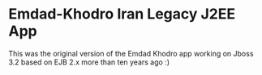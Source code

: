 Emdad-Khodro Iran Legacy J2EE App
=================================

This was the original version of the Emdad Khodro app working on Jboss 3.2 based on EJB 2.x more than ten years ago :)
